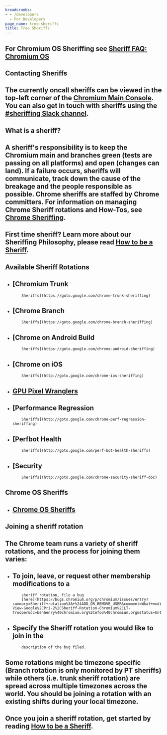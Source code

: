 ```yaml
---
breadcrumbs:
- - /developers
  - For Developers
page_name: tree-sheriffs
title: Tree Sheriffs
---
```


## For Chromium OS Sheriffing see [Sheriff FAQ: Chromium OS](/developers/tree-sheriffs/sheriff-details-chromium-os)

## Contacting Sheriffs

## The currently oncall sheriffs can be viewed in the top-left corner of the [Chromium Main Console](https://ci.chromium.org/p/chromium/g/main/console). You can also get in touch with sheriffs using the [#sheriffing Slack channel](https://chromium.slack.com/messages/CGJ5WKRUH/).

## What is a sheriff?

## A sheriff's responsibility is to keep the Chromium main and branches green (tests are passing on all platforms) and open (changes can land). If a failure occurs, sheriffs will communicate, track down the cause of the breakage and the people responsible as possible. Chrome sheriffs are staffed by Chrome committers. For information on managing Chrome Sheriff rotations and How-Tos, see [Chrome Sheriffing](http://goto.google.com/chrome-sheriffing).

## **First time sheriff?** Learn more about our Sheriffing Philosophy, please read [How to be a Sheriff](https://goto.google.com/chrome-sheriffing-how-to).

## Available Sheriff Rotations

*   ## [Chromium Trunk
            Sheriffs](https://goto.google.com/chrome-trunk-sheriffing)
*   ## [Chrome Branch
            Sheriffs](https://goto.google.com/chrome-branch-sheriffing)
*   ## [Chrome on Android Build
            Sheriffs](https://goto.google.com/chrome-android-sheriffing)
*   ## [Chrome on iOS
            Sheriffs](http://goto.google.com/chrome-ios-sheriffing)
*   ## [GPU Pixel Wranglers](http://goto.google.com/gpu-pixel-wrangler)
*   ## [Performance Regression
            Sheriffs](http://goto.google.com/chrome-perf-regression-sheriffing)
*   ## [Perfbot Health
            Sheriffs](http://goto.google.com/perf-bot-health-sheriffs)
*   ## [Security
            Sheriffs](http://goto.google.com/chrome-security-sheriff-doc)

## **Chrome OS Sheriffs**

*   ## [Chrome OS Sheriffs](http://goto.google.com/cros-sheriffing)

## Joining a sheriff rotation

## The Chrome team runs a variety of sheriff rotations, and the process for joining them varies:

*   ## To join, leave, or request other membership modifications to a
            sheriff rotation, file a bug
            [here](https://bugs.chromium.org/p/chromium/issues/entry?summary=Sheriff+rotation%3A+%24ADD_OR_REMOVE_USER&comment=What+modifications+to+a+sheriff+rotation+would+you+like+made%3F%0D%0A%0D%0AWhich+sheriff+rotation%3F&labels=Restrict-View-Google%2CPri-2%2CSheriff-Rotation-Chromium%2CLT-Trooper&cc=benhenry%40chromium.org%2Cefoo%40chromium.org&status=Untriaged&components=Infra%3ESheriffing%3ERotations).
*   ## Specify the Sheriff rotation you would like to join in the
            description of the bug filed.

## Some rotations might be timezone specific (Branch rotation is only monitored by PT sheriffs) while others (i.e. trunk sheriff rotation) are spread across multiple timezones across the world. You should be joining a rotation with an existing shifts during your local timezone.

## Once you join a sheriff rotation, get started by reading [How to be a Sheriff](https://goto.google.com/chrome-sheriffing-how-to).